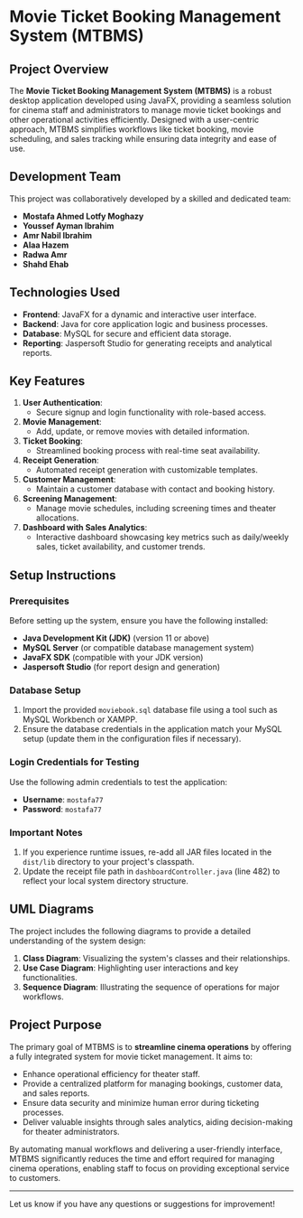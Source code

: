 # Movie Ticket Booking Management System (MTBMS)

## **Project Overview**
The **Movie Ticket Booking Management System (MTBMS)** is a robust desktop application developed using JavaFX, providing a seamless solution for cinema staff and administrators to manage movie ticket bookings and other operational activities efficiently. Designed with a user-centric approach, MTBMS simplifies workflows like ticket booking, movie scheduling, and sales tracking while ensuring data integrity and ease of use.

## **Development Team**
This project was collaboratively developed by a skilled and dedicated team:
- **Mostafa Ahmed Lotfy Moghazy**
- **Youssef Ayman Ibrahim**
- **Amr Nabil Ibrahim**
- **Alaa Hazem**
- **Radwa Amr**
- **Shahd Ehab**

## **Technologies Used**
- **Frontend**: JavaFX for a dynamic and interactive user interface.
- **Backend**: Java for core application logic and business processes.
- **Database**: MySQL for secure and efficient data storage.
- **Reporting**: Jaspersoft Studio for generating receipts and analytical reports.

## **Key Features**
1. **User Authentication**:
   - Secure signup and login functionality with role-based access.
2. **Movie Management**:
   - Add, update, or remove movies with detailed information.
3. **Ticket Booking**:
   - Streamlined booking process with real-time seat availability.
4. **Receipt Generation**:
   - Automated receipt generation with customizable templates.
5. **Customer Management**:
   - Maintain a customer database with contact and booking history.
6. **Screening Management**:
   - Manage movie schedules, including screening times and theater allocations.
7. **Dashboard with Sales Analytics**:
   - Interactive dashboard showcasing key metrics such as daily/weekly sales, ticket availability, and customer trends.

## **Setup Instructions**

### **Prerequisites**
Before setting up the system, ensure you have the following installed:
- **Java Development Kit (JDK)** (version 11 or above)
- **MySQL Server** (or compatible database management system)
- **JavaFX SDK** (compatible with your JDK version)
- **Jaspersoft Studio** (for report design and generation)

### **Database Setup**
1. Import the provided `moviebook.sql` database file using a tool such as MySQL Workbench or XAMPP.
2. Ensure the database credentials in the application match your MySQL setup (update them in the configuration files if necessary).

### **Login Credentials for Testing**
Use the following admin credentials to test the application:
- **Username**: `mostafa77`
- **Password**: `mostafa77`

### **Important Notes**
1. If you experience runtime issues, re-add all JAR files located in the `dist/lib` directory to your project's classpath.
2. Update the receipt file path in `dashboardController.java` (line 482) to reflect your local system directory structure.

## **UML Diagrams**
The project includes the following diagrams to provide a detailed understanding of the system design:
1. **Class Diagram**: Visualizing the system's classes and their relationships.
2. **Use Case Diagram**: Highlighting user interactions and key functionalities.
3. **Sequence Diagram**: Illustrating the sequence of operations for major workflows.

## **Project Purpose**
The primary goal of MTBMS is to **streamline cinema operations** by offering a fully integrated system for movie ticket management. It aims to:
- Enhance operational efficiency for theater staff.
- Provide a centralized platform for managing bookings, customer data, and sales reports.
- Ensure data security and minimize human error during ticketing processes.
- Deliver valuable insights through sales analytics, aiding decision-making for theater administrators.

By automating manual workflows and delivering a user-friendly interface, MTBMS significantly reduces the time and effort required for managing cinema operations, enabling staff to focus on providing exceptional service to customers.

---

Let us know if you have any questions or suggestions for improvement!
